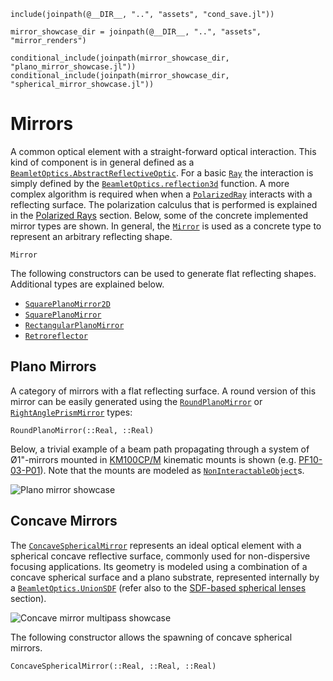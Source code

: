 ```@setup mirrors
include(joinpath(@__DIR__, "..", "assets", "cond_save.jl"))

mirror_showcase_dir = joinpath(@__DIR__, "..", "assets", "mirror_renders")

conditional_include(joinpath(mirror_showcase_dir, "plano_mirror_showcase.jl"))
conditional_include(joinpath(mirror_showcase_dir, "spherical_mirror_showcase.jl"))
```

# Mirrors

A common optical element with a straight-forward optical interaction. This kind of component is in general defined as a [`BeamletOptics.AbstractReflectiveOptic`](@ref). For a basic [`Ray`](@ref) the interaction is simply defined by the [`BeamletOptics.reflection3d`](@ref) function. A more complex algorithm is required when when a [`PolarizedRay`](@ref) interacts with a reflecting surface. The polarization calculus that is performed is explained in the [Polarized Rays](@ref) section. Below, some of the concrete implemented mirror types are shown. In general, the [`Mirror`](@ref) is used as a concrete type to represent an arbitrary reflecting shape.

```@docs; canonical=false
Mirror
```

The following constructors can be used to generate flat reflecting shapes. Additional types are explained below.

- [`SquarePlanoMirror2D`](@ref)
- [`SquarePlanoMirror`](@ref)
- [`RectangularPlanoMirror`](@ref)
- [`Retroreflector`](@ref)


## Plano Mirrors

A category of mirrors with a flat reflecting surface. A round version of this mirror can be easily generated using the [`RoundPlanoMirror`](@ref) or [`RightAnglePrismMirror`](@ref) types:

```@docs; canonical=false
RoundPlanoMirror(::Real, ::Real)
```

Below, a trivial example of a beam path propagating through a system of Ø1"-mirrors mounted in [KM100CP/M](https://www.thorlabs.de/thorproduct.cfm?partnumber=KM100CP/M#ad-image-0) kinematic mounts is shown (e.g. [PF10-03-P01](https://www.thorlabs.com/thorproduct.cfm?partnumber=PF10-03-P01)). Note that the mounts are modeled as [`NonInteractableObject`](@ref)s.

![Plano mirror showcase](plano_mirror_showcase.png)

## Concave Mirrors

The [`ConcaveSphericalMirror`](@ref) represents an ideal optical element with a spherical concave reflective surface, commonly used for non-dispersive focusing applications. Its geometry is modeled using a combination of a concave spherical surface and a plano substrate, represented internally by a [`BeamletOptics.UnionSDF`](@ref) (refer also to the [SDF-based spherical lenses](@ref) section).

![Concave mirror multipass showcase](concave_mirror_showcase.png)

The following constructor allows the spawning of concave spherical mirrors.

```@docs; canonical=false
ConcaveSphericalMirror(::Real, ::Real, ::Real)
```

